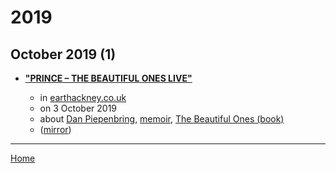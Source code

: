 # 2019

## October 2019 (1)

 - [**"PRINCE – THE BEAUTIFUL ONES LIVE"**](https://earthackney.co.uk/events/prince-the-beautiful-ones-live-04-11-2019/)

    - in [earthackney.co.uk](https://earthackney.co.uk/)
    - on 3 October 2019
    - about [Dan Piepenbring](../../topics/dan-piepenbring/index.md), [memoir](../../topics/memoir/index.md), [The Beautiful Ones (book)](../../topics/book/the-beautiful-ones/index.md)
    - ([mirror](https://web.archive.org/web/*/https://earthackney.co.uk/events/prince-the-beautiful-ones-live-04-11-2019/))

----

[Home](../index.md)
